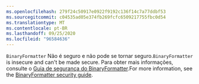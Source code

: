 ```yaml
---
ms.openlocfilehash: 279f24c50917e0922f9192c136f14c7a77ddbf53
ms.sourcegitcommit: c04535ad05e374fb269fcfc6509217755fbc0d54
ms.translationtype: MT
ms.contentlocale: pt-BR
ms.lasthandoff: 09/25/2020
ms.locfileid: "96584636"
---
```

<span data-ttu-id="ac2f9-101">`BinaryFormatter` Não é seguro e não pode se tornar seguro.</span><span class="sxs-lookup"><span data-stu-id="ac2f9-101">`BinaryFormatter` is insecure and can't be made secure.</span></span> <span data-ttu-id="ac2f9-102">Para obter mais informações, consulte o [Guia de segurança do BinaryFormatter](/dotnet/standard/serialization/binaryformatter-security-guide).</span><span class="sxs-lookup"><span data-stu-id="ac2f9-102">For more information, see the [BinaryFormatter security guide](/dotnet/standard/serialization/binaryformatter-security-guide).</span></span>
